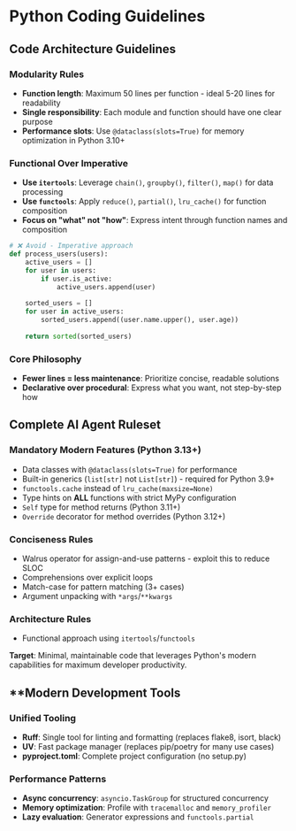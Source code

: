 # Python Coding Guidelines

## **Code Architecture Guidelines**

### **Modularity Rules**
- **Function length**: Maximum 50 lines per function - ideal 5-20 lines for readability
- **Single responsibility**: Each module and function should have one clear purpose
- **Performance slots**: Use `@dataclass(slots=True)` for memory optimization in Python 3.10+

### **Functional Over Imperative**
- **Use `itertools`**: Leverage `chain()`, `groupby()`, `filter()`, `map()` for data processing
- **Use `functools`**: Apply `reduce()`, `partial()`, `lru_cache()` for function composition
- **Focus on "what" not "how"**: Express intent through function names and composition

```python
# ❌ Avoid - Imperative approach
def process_users(users):
    active_users = []
    for user in users:
        if user.is_active:
            active_users.append(user)
    
    sorted_users = []
    for user in active_users:
        sorted_users.append((user.name.upper(), user.age))
    
    return sorted(sorted_users)
```

### **Core Philosophy**
- **Fewer lines = less maintenance**: Prioritize concise, readable solutions
- **Declarative over procedural**: Express what you want, not step-by-step how

## **Complete AI Agent Ruleset**

### **Mandatory Modern Features (Python 3.13+)**
- Data classes with `@dataclass(slots=True)` for performance
- Built-in generics (`list[str]` not `List[str]`) - required for Python 3.9+
- `functools.cache` instead of `lru_cache(maxsize=None)`
- Type hints on **ALL** functions with strict MyPy configuration
- `Self` type for method returns (Python 3.11+)
- `Override` decorator for method overrides (Python 3.12+)

### **Conciseness Rules**
- Walrus operator for assign-and-use patterns - exploit this to reduce SLOC
- Comprehensions over explicit loops
- Match-case for pattern matching (3+ cases)
- Argument unpacking with `*args`/`**kwargs`

### **Architecture Rules**
- Functional approach using `itertools`/`functools`

**Target**: Minimal, maintainable code that leverages Python's modern capabilities for maximum developer productivity.

## **Modern Development Tools

### **Unified Tooling**
- **Ruff**: Single tool for linting and formatting (replaces flake8, isort, black)
- **UV**: Fast package manager (replaces pip/poetry for many use cases)
- **pyproject.toml**: Complete project configuration (no setup.py)

### **Performance Patterns**
- **Async concurrency**: `asyncio.TaskGroup` for structured concurrency
- **Memory optimization**: Profile with `tracemalloc` and `memory_profiler`
- **Lazy evaluation**: Generator expressions and `functools.partial`
